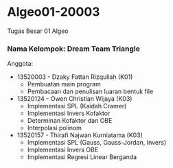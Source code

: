 # Algeo01-20003
Tugas Besar 01 Algeo

### Nama Kelompok: Dream Team Triangle
Anggota:
* 13520003 - Dzaky Fattan Rizqullah (K01)
  * Pembuatan main program
  * Pembacaan dan penulisan luaran bentuk file
* 13520124 - Owen Christian Wijaya (K03)
  * Implementasi SPL (Kaidah Cramer) 
  * Implementasi Invers Kofaktor
  * Determinan Kofaktor dan OBE
  * Interpolasi polinom
* 13520157 - Thirafi Najwan Kurniatama (K03)
  * Implementasi SPL (Gauss, Gauss-Jordan, Invers)
  * Implementasi Invers OBE
  * Implementasi Regresi Linear Berganda
